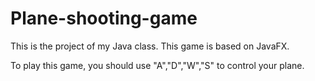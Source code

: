 # Plane-shooting-game

This is the project of my Java class.
This game is based on JavaFX.

To play this game, you should use "A","D","W","S" to control your plane.
